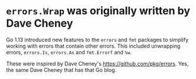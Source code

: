 # `errors.Wrap` was originally written by Dave Cheney

Go 1.13 introduced new features to the `errors` and `fmt` packages to simplify working with errors that contain other errors. This included unwrapping errors, `errors.Is`, `errors.As` and `fmt.Errorf` and `%w`.

These were inspired by Dave Cheney's https://github.com/pkg/errors. Yes, the same Dave Cheney that has that Go blog.